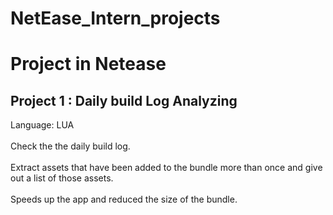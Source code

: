 # NetEase_Intern_projects
Project in Netease
==================
Project 1 : Daily build Log Analyzing
---------------------------
Language: LUA<br>  
Check the the daily build log. <br>  
Extract assets that have been added to the bundle more than once and give out a list of those assets.<br>  
Speeds up the app and reduced the size of the bundle.<br>  
